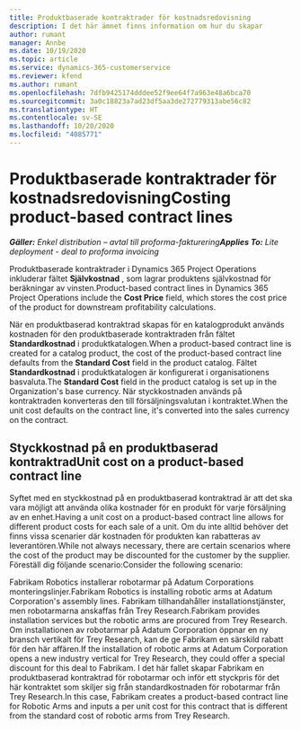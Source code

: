 ```yaml
---
title: Produktbaserade kontraktrader för kostnadsredovisning
description: I det här ämnet finns information om hur du skapar
author: rumant
manager: Annbe
ms.date: 10/19/2020
ms.topic: article
ms.service: dynamics-365-customerservice
ms.reviewer: kfend
ms.author: rumant
ms.openlocfilehash: 7dfb9425174dddee52f9ee64f7a963e48a6bca70
ms.sourcegitcommit: 3a0c18823a7ad23df5aa3de272779313abe56c82
ms.translationtype: HT
ms.contentlocale: sv-SE
ms.lasthandoff: 10/20/2020
ms.locfileid: "4085771"
---
```

# <a name="costing-product-based-contract-lines"></a><span data-ttu-id="97da6-103">Produktbaserade kontraktrader för kostnadsredovisning</span><span class="sxs-lookup"><span data-stu-id="97da6-103">Costing product-based contract lines</span></span>

<span data-ttu-id="97da6-104">_**Gäller:** Enkel distribution – avtal till proforma-fakturering_</span><span class="sxs-lookup"><span data-stu-id="97da6-104">_**Applies To:** Lite deployment - deal to proforma invoicing_</span></span>


<span data-ttu-id="97da6-105">Produktbaserade kontraktrader i Dynamics 365 Project Operations inkluderar fältet **Självkostnad** , som lagrar produktens självkostnad för beräkningar av vinsten.</span><span class="sxs-lookup"><span data-stu-id="97da6-105">Product-based contract lines in Dynamics 365 Project Operations include the **Cost Price** field, which stores the cost price of the product for downstream profitability calculations.</span></span>

<span data-ttu-id="97da6-106">När en produktbaserad kontraktrad skapas för en katalogprodukt används kostnaden för den produktbaserade kontraktraden från fältet **Standardkostnad** i produktkatalogen.</span><span class="sxs-lookup"><span data-stu-id="97da6-106">When a product-based contract line is created for a catalog product, the cost of the product-based contract line defaults from the **Standard Cost** field in the product catalog.</span></span> <span data-ttu-id="97da6-107">Fältet **Standardkostnad** i produktkatalogen är konfigurerat i organisationens basvaluta.</span><span class="sxs-lookup"><span data-stu-id="97da6-107">The **Standard Cost** field in the product catalog is set up in the Organization's base currency.</span></span> <span data-ttu-id="97da6-108">När styckkostnaden används på kontraktraden konverteras den till försäljningsvalutan i kontraktet.</span><span class="sxs-lookup"><span data-stu-id="97da6-108">When the unit cost defaults on the contract line, it's converted into the sales currency on the contract.</span></span>

## <a name="unit-cost-on-a-product-based-contract-line"></a><span data-ttu-id="97da6-109">Styckkostnad på en produktbaserad kontraktrad</span><span class="sxs-lookup"><span data-stu-id="97da6-109">Unit cost on a product-based contract line</span></span>

<span data-ttu-id="97da6-110">Syftet med en styckkostnad på en produktbaserad kontraktrad är att det ska vara möjligt att använda olika kostnader för en produkt för varje försäljning av en enhet.</span><span class="sxs-lookup"><span data-stu-id="97da6-110">Having a unit cost on a product-based contract line allows for different product costs for each sale of a unit.</span></span> <span data-ttu-id="97da6-111">Om du inte alltid behöver det finns vissa scenarier där kostnaden för produkten kan rabatteras av leverantören.</span><span class="sxs-lookup"><span data-stu-id="97da6-111">While not always necessary, there are certain scenarios where the cost of the product may be discounted for the customer by the supplier.</span></span> <span data-ttu-id="97da6-112">Föreställ dig följande scenario:</span><span class="sxs-lookup"><span data-stu-id="97da6-112">Consider the following scenario:</span></span>

<span data-ttu-id="97da6-113">Fabrikam Robotics installerar robotarmar på Adatum Corporations monteringslinjer.</span><span class="sxs-lookup"><span data-stu-id="97da6-113">Fabrikam Robotics is installing robotic arms at Adatum Corporation's assembly lines.</span></span> <span data-ttu-id="97da6-114">Fabrikam tillhandahåller installationstjänster, men robotarmarna anskaffas från Trey Research.</span><span class="sxs-lookup"><span data-stu-id="97da6-114">Fabrikam provides installation services but the robotic arms are procured from Trey Research.</span></span> <span data-ttu-id="97da6-115">Om installationen av robotarmar på Adatum Corporation öppnar en ny bransch vertikalt för Trey Research, kan de ge Fabrikam en särskild rabatt för den här affären.</span><span class="sxs-lookup"><span data-stu-id="97da6-115">If the installation of robotic arms at Adatum Corporation opens a new industry vertical for Trey Research, they could offer a special discount for this deal to Fabrikam.</span></span> <span data-ttu-id="97da6-116">I det här fallet skapar Fabrikam en produktbaserad kontraktrad för robotarmar och inför ett styckpris för det här kontraktet som skiljer sig från standardkostnaden för robotarmar från Trey Research.</span><span class="sxs-lookup"><span data-stu-id="97da6-116">In this case, Fabrikam creates a product-based contract line for Robotic Arms and inputs a per unit cost for this contract that is different from the standard cost of robotic arms from Trey Research.</span></span>
